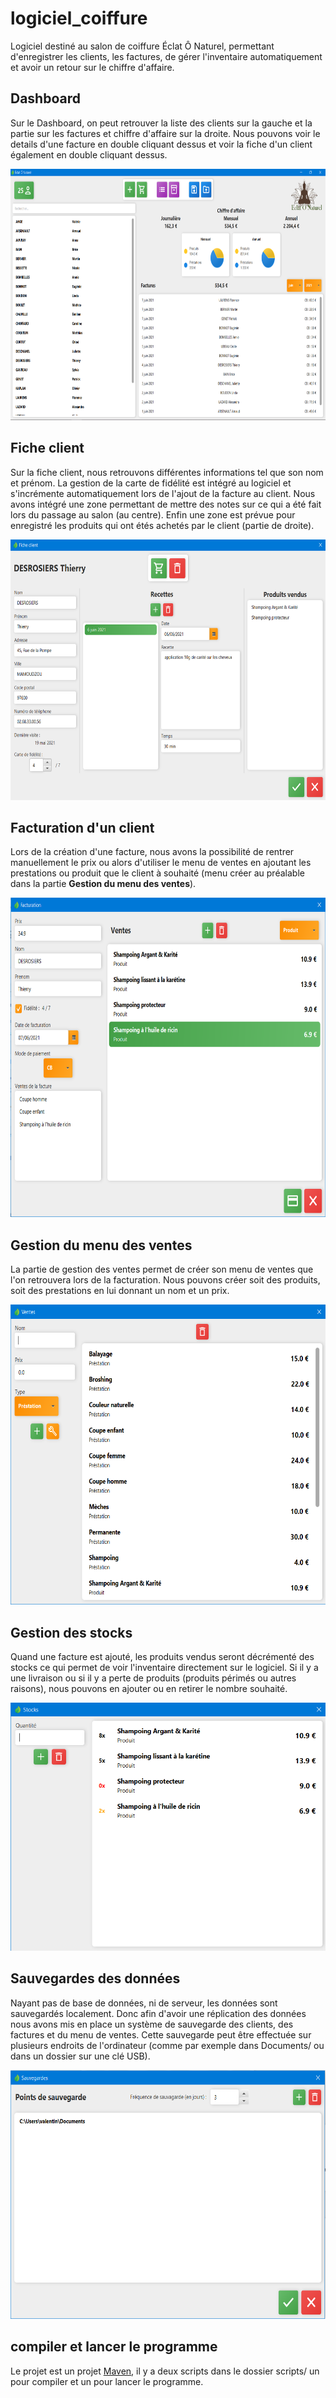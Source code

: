# logiciel_coiffure

Logiciel destiné au salon de coiffure Éclat Ô Naturel, permettant d'enregistrer les clients, les factures, de gérer l'inventaire automatiquement et avoir un retour sur le chiffre d'affaire.

## Dashboard

Sur le Dashboard, on peut retrouver la liste des clients sur la gauche et la partie sur les factures et chiffre d'affaire sur la droite. Nous pouvons voir le details d'une facture en double cliquant dessus et voir la fiche d'un client également en double cliquant dessus.

<div align="center">
<img src="https://github.com/ValentinLe/logiciel_coiffure/blob/main/screenshots/dashboard.png" alt="demo" width="716" height="402">
</div>

## Fiche client

Sur la fiche client, nous retrouvons différentes informations tel que son nom et prénom. La gestion de la carte de fidélité est intégré au logiciel et s'incrémente automatiquement lors de l'ajout de la facture au client. Nous avons intégré une zone permettant de mettre des notes sur ce qui a été fait lors du passage au salon (au centre). Enfin une zone est prévue pour enregistré les produits qui ont étés achetés par le client (partie de droite).

<div align="center">
<img src="https://github.com/ValentinLe/logiciel_coiffure/blob/main/screenshots/fiche_client.png" alt="demo" width="625" height="417">
</div>

## Facturation d'un client

Lors de la création d'une facture, nous avons la possibilité de rentrer manuellement le prix ou alors d'utiliser le menu de ventes en ajoutant les prestations ou produit que le client à souhaité (menu créer au préalable dans la partie **Gestion du menu des ventes**).

<div align="center">
<img src="https://github.com/ValentinLe/logiciel_coiffure/blob/main/screenshots/facturation.png" alt="demo" width="677" height="511">
</div>

## Gestion du menu des ventes

La partie de gestion des ventes permet de créer son menu de ventes que l'on retrouvera lors de la facturation. Nous pouvons créer soit des produits, soit des prestations en lui donnant un nom et un prix.

<div align="center">
<img src="https://github.com/ValentinLe/logiciel_coiffure/blob/main/screenshots/ventes.png" alt="demo" width="600" height="480">
</div>

## Gestion des stocks

Quand une facture est ajouté, les produits vendus seront décrémenté des stocks ce qui permet de voir l'inventaire directement sur le logiciel. Si il y a une livraison ou si il y a perte de produits (produits périmés ou autres raisons), nous pouvons en ajouter ou en retirer le nombre souhaité.

<div align="center">
<img src="https://github.com/ValentinLe/logiciel_coiffure/blob/main/screenshots/stocks.png" alt="demo" width="524" height="397">
</div>

## Sauvegardes des données

Nayant pas de base de données, ni de serveur, les données sont sauvegardés localement. Donc afin d'avoir une réplication des données nous avons mis en place un système de sauvegarde des clients, des factures et du menu de ventes. Cette sauvegarde peut être effectuée sur plusieurs endroits de l'ordinateur (comme par exemple dans Documents/ ou dans un dossier sur une clé USB).

<div align="center">
<img src="https://github.com/ValentinLe/logiciel_coiffure/blob/main/screenshots/sauvegarde.png" alt="demo" width="602" height="398">
</div>

## compiler et lancer le programme

Le projet est un projet <a href="https://maven.apache.org/">Maven<a/>, il y a deux scripts dans le dossier scripts/ un pour compiler et un pour lancer le programme.